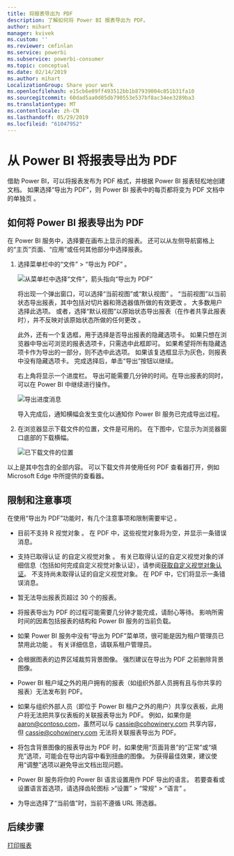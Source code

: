 ```yaml
---
title: 将报表导出为 PDF
description: 了解如何将 Power BI 报表导出为 PDF。
author: mihart
manager: kvivek
ms.custom: ''
ms.reviewer: cmfinlan
ms.service: powerbi
ms.subservice: powerbi-consumer
ms.topic: conceptual
ms.date: 02/14/2019
ms.author: mihart
LocalizationGroup: Share your work
ms.openlocfilehash: e15cb6e09ff493512bb1b87939004c851b31fa10
ms.sourcegitcommit: 60dad5aa0d85db790553e537bf8ac34ee3289ba3
ms.translationtype: MT
ms.contentlocale: zh-CN
ms.lasthandoff: 05/29/2019
ms.locfileid: "61047952"
---
```

# <a name="export-reports-from-power-bi-to-pdf"></a>从 Power BI 将报表导出为 PDF
借助 Power BI，可以将报表发布为 PDF 格式，并根据 Power BI 报表轻松地创建文档。 如果选择“导出为 PDF”，则 Power BI 报表中的每页都将变为 PDF 文档中的单独页  。

## <a name="how-to-export-your-power-bi-report-to-pdf"></a>如何将 Power BI 报表导出为 PDF
在 Power BI 服务中，选择要在画布上显示的报表。 还可以从左侧导航窗格上的“主页”页面、“应用”或任何其他部分中选择报表。

1. 选择菜单栏中的“文件” > “导出为 PDF”   。

    ![从菜单栏中选择“文件”，箭头指向“导出为 PDF”](media/end-user-pdf/power-bi-export-pdf.png)

    将出现一个弹出窗口，可以选择“当前视图”或“默认视图”   。  “当前视图”以当前状态导出报表，其中包括对切片器和筛选器值所做的有效更改  。  大多数用户选择此选项。  或者，选择“默认视图”以原始状态导出报表（在作者共享此报表时），并不反映对该原始状态所做的任何更改  。
    
    此外，还有一个复选框，用于选择是否导出报表的隐藏选项卡。  如果只想在浏览器中导出可浏览的报表选项卡，只需选中此框即可。  如果希望将所有隐藏选项卡作为导出的一部分，则不选中此选项。  如果该复选框显示为灰色，则报表中没有隐藏选项卡。  完成选择后，单击“导出”按钮以继续。
    
    右上角将显示一个进度栏。 导出可能需要几分钟的时间。在导出报表的同时，可以在 Power BI 中继续进行操作。

    ![导出进度消息](media/end-user-pdf/power-bi-export-message.png)

    导入完成后，通知横幅会发生变化以通知你 Power BI 服务已完成导出过程。

2. 在浏览器显示下载文件的位置，文件是可用的。 在下图中，它显示为浏览器窗口底部的下载横幅。

    ![已下载文件的位置](media/end-user-pdf/power-bi-save-file.png)

以上是其中包含的全部内容。 可以下载文件并使用任何 PDF 查看器打开，例如 Microsoft Edge 中所提供的查看器。


## <a name="limitations-and-considerations"></a>限制和注意事项
在使用“导出为 PDF”功能时，有几个注意事项和限制需要牢记  。

* 目前不支持 R 视觉对象  。 在 PDF 中，这些视觉对象将为空，并显示一条错误消息。  

* 支持已取得认证  的自定义视觉对象  。 有关已取得认证的自定义视觉对象的详细信息（包括如何完成自定义视觉对象认证），请参阅[获取自定义视觉对象认证](../power-bi-custom-visuals-certified.md)。 不支持尚未取得认证的自定义视觉对象。 在 PDF 中，它们将显示一条错误消息。   

* 暂无法导出报表页超过 30 个的报表。

* 将报表导出为 PDF 的过程可能需要几分钟才能完成，请耐心等待。 影响所需时间的因素包括报表的结构和 Power BI 服务的当前负载。

* 如果 Power BI 服务中没有“导出为 PDF”菜单项，很可能是因为租户管理员已禁用此功能  。 有关详细信息，请联系租户管理员。

* 会根据图表的边界区域裁剪背景图像。 强烈建议在导出为 PDF 之前删除背景图像。

* Power BI 租户域之外的用户拥有的报表（如组织外部人员拥有且与你共享的报表）无法发布到 PDF。

* 如果与组织外部人员（即位于 Power BI 租户之外的用户）共享仪表板，此用户将无法把共享仪表板的关联报表导出为 PDF。 例如，如果你是 aaron@contoso.com，虽然可以与 cassie@cohowinery.com 共享内容， 但 cassie@cohowinery.com 无法将关联报表导出为 PDF。

* 将包含背景图像的报表导出为 PDF 时，如果使用“页面背景”的“正常”或“填充”选项，可能会在导出内容中看到扭曲的图像。  为获得最佳效果，建议使用“调整”选项以避免导出文档出现问题。

* Power BI 服务将你的 Power BI 语言设置用作 PDF 导出的语言。 若要查看或设置语言首选项，请选择齿轮图标 >“设置” > “常规” > “语言”    。

* 为导出选择了“当前值”时，当前不遵循 URL 筛选器。

## <a name="next-steps"></a>后续步骤
[打印报表](end-user-print.md)
